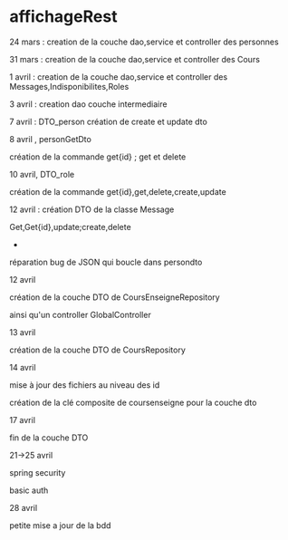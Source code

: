 # affichageRest
 
24 mars : creation de la couche dao,service et controller des personnes

31 mars : creation de la couche dao,service et controller des Cours

1 avril :  creation de la couche dao,service et controller des Messages,Indisponibilites,Roles

3 avril : creation dao couche intermediaire

7 avril : DTO_person 
création de create et update dto

8 avril , personGetDto

création de la commande get{id} ; get et delete

10 avril, DTO_role

création de la commande get{id},get,delete,create,update

12 avril : création DTO de la classe Message

Get,Get{id},update;create,delete

+

réparation bug de JSON qui boucle dans persondto

12 avril

création de la couche DTO de CoursEnseigneRepository

ainsi qu'un controller GlobalController

13 avril

création de la couche DTO de CoursRepository

14 avril

mise à jour des fichiers au niveau des id

création de la clé composite de coursenseigne pour la couche dto

17 avril

fin de la couche DTO


21->25 avril

spring security

basic auth

28 avril

petite mise a jour de la bdd
